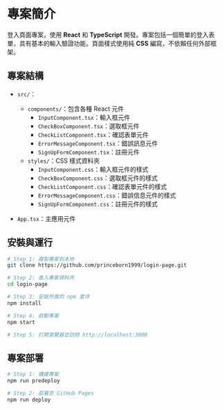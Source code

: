 # 專案簡介

登入頁面專案，使用 **React** 和 **TypeScript** 開發。專案包括一個簡單的登入表單，具有基本的輸入驗證功能。頁面樣式使用純 **CSS** 編寫，不依賴任何外部框架。

## 專案結構

- `src/`：

  - `components/`：包含各種 React 元件
    - `InputComponent.tsx`：輸入框元件
    - `CheckBoxComponent.tsx`：選取框元件
    - `CheckListComponent.tsx`：確認表單元件
    - `ErrorMessageComponent.tsx`：錯誤訊息元件
    - `SignUpFormComponent.tsx`：註冊元件
  - `styles/`：CSS 樣式資料夾
    - `InputComponent.css`：輸入框元件的樣式
    - `CheckBoxComponent.css`：選取框元件的樣式
    - `CheckListComponent.css`：確認表單元件的樣式
    - `ErrorMessageComponent.css`：錯誤信息元件的樣式
    - `SignUpFormComponent.css`：註冊元件的樣式

- `App.tsx`：主應用元件

## 安裝與運行

```bash
# Step 1: 複製專案到本地
git clone https://github.com/princeborn1999/login-page.git

# Step 2: 進入專案資料夾
cd login-page

# Step 3: 安裝所需的 npm 套件
npm install

# Step 4: 啟動專案
npm start

# Step 5: 打開瀏覽器並訪問 http://localhost:3000
```

## 專案部署

```bash
# Step 1: 構建專案
npm run predeploy

# Step 2: 部署至 GitHub Pages
npm run deploy
```
